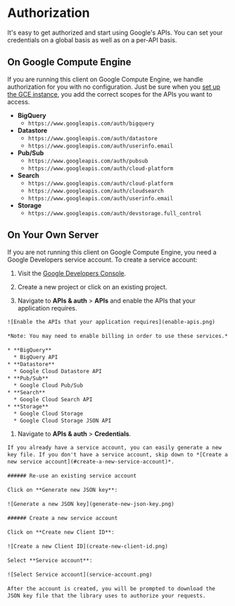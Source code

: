 # Authorization

It's easy to get authorized and start using Google's APIs. You can set your credentials on a global basis as well as on a per-API basis.

## On Google Compute Engine

If you are running this client on Google Compute Engine, we handle authorization for you with no configuration. Just be sure when you [set up the GCE instance][gce-how-to], you add the correct scopes for the APIs you want to access.

  * **BigQuery**
    * `https://www.googleapis.com/auth/bigquery`
  * **Datastore**
    * `https://www.googleapis.com/auth/datastore`
    * `https://www.googleapis.com/auth/userinfo.email`
  * **Pub/Sub**
    * `https://www.googleapis.com/auth/pubsub`
    * `https://www.googleapis.com/auth/cloud-platform`
  * **Search**
    * `https://www.googleapis.com/auth/cloud-platform`
    * `https://www.googleapis.com/auth/cloudsearch`
    * `https://www.googleapis.com/auth/userinfo.email`
  * **Storage**
    * `https://www.googleapis.com/auth/devstorage.full_control`

## On Your Own Server

If you are not running this client on Google Compute Engine, you need a Google Developers service account. To create a service account:

  1. Visit the [Google Developers Console][dev-console].

  1. Create a new project or click on an existing project.

  1. Navigate to **APIs & auth** > **APIs** and enable the APIs that your application requires.

    ![Enable the APIs that your application requires](enable-apis.png)

    *Note: You may need to enable billing in order to use these services.*

    * **BigQuery**
      * BigQuery API
    * **Datastore**
      * Google Cloud Datastore API
    * **Pub/Sub**
      * Google Cloud Pub/Sub
    * **Search**
      * Google Cloud Search API
    * **Storage**
      * Google Cloud Storage
      * Google Cloud Storage JSON API

  1. Navigate to **APIs & auth** > **Credentials**.

    If you already have a service account, you can easily generate a new key file. If you don't have a service account, skip down to *[Create a new service account](#create-a-new-service-account)*.

    ###### Re-use an existing service account

    Click on **Generate new JSON key**:

    ![Generate a new JSON key](generate-new-json-key.png)

    ###### Create a new service account

    Click on **Create new Client ID**:

    ![Create a new Client ID](create-new-client-id.png)

    Select **Service account**:

    ![Select Service account](service-account.png)

    After the account is created, you will be prompted to download the JSON key file that the library uses to authorize your requests.


[dev-console]: https://console.developers.google.com/project
[gce-how-to]: https://cloud.google.com/compute/docs/authentication#using
